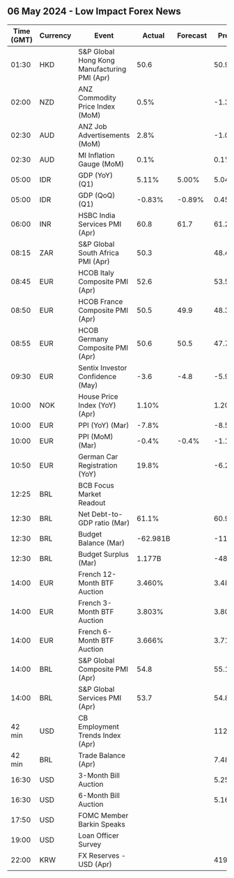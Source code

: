 ## 06 May 2024 - Low Impact Forex News

| Time (GMT) | Currency | Event | Actual | Forecast | Previous |
|------|----------|-------|--------|----------|----------|
| 01:30 | HKD | S&P Global Hong Kong Manufacturing PMI (Apr) | 50.6 |  | 50.9 |
| 02:00 | NZD | ANZ Commodity Price Index (MoM) | 0.5% |  | -1.3% |
| 02:30 | AUD | ANZ Job Advertisements (MoM) | 2.8% |  | -1.0% |
| 02:30 | AUD | MI Inflation Gauge (MoM) | 0.1% |  | 0.1% |
| 05:00 | IDR | GDP (YoY) (Q1) | 5.11% | 5.00% | 5.04% |
| 05:00 | IDR | GDP (QoQ) (Q1) | -0.83% | -0.89% | 0.45% |
| 06:00 | INR | HSBC India Services PMI (Apr) | 60.8 | 61.7 | 61.2 |
| 08:15 | ZAR | S&P Global South Africa PMI (Apr) | 50.3 |  | 48.4 |
| 08:45 | EUR | HCOB Italy Composite PMI (Apr) | 52.6 |  | 53.5 |
| 08:50 | EUR | HCOB France Composite PMI (Apr) | 50.5 | 49.9 | 48.3 |
| 08:55 | EUR | HCOB Germany Composite PMI (Apr) | 50.6 | 50.5 | 47.7 |
| 09:30 | EUR | Sentix Investor Confidence (May) | -3.6 | -4.8 | -5.9 |
| 10:00 | NOK | House Price Index (YoY) (Apr) | 1.10% |  | 1.20% |
| 10:00 | EUR | PPI (YoY) (Mar) | -7.8% |  | -8.5% |
| 10:00 | EUR | PPI (MoM) (Mar) | -0.4% | -0.4% | -1.1% |
| 10:50 | EUR | German Car Registration (YoY) | 19.8% |  | -6.2% |
| 12:25 | BRL | BCB Focus Market Readout |  |  |  |
| 12:30 | BRL | Net Debt-to-GDP ratio (Mar) | 61.1% |  | 60.9% |
| 12:30 | BRL | Budget Balance (Mar) | -62.981B |  | -113.858B |
| 12:30 | BRL | Budget Surplus (Mar) | 1.177B |  | -48.692B |
| 14:00 | EUR | French 12-Month BTF Auction | 3.460% |  | 3.488% |
| 14:00 | EUR | French 3-Month BTF Auction | 3.803% |  | 3.800% |
| 14:00 | EUR | French 6-Month BTF Auction | 3.666% |  | 3.710% |
| 14:00 | BRL | S&P Global Composite PMI (Apr) | 54.8 |  | 55.1 |
| 14:00 | BRL | S&P Global Services PMI (Apr) | 53.7 |  | 54.8 |
| 42 min | USD | CB Employment Trends Index (Apr) |  |  | 112.84 |
| 42 min | BRL | Trade Balance (Apr) |  |  | 7.48B |
| 16:30 | USD | 3-Month Bill Auction |  |  | 5.250% |
| 16:30 | USD | 6-Month Bill Auction |  |  | 5.165% |
| 17:50 | USD | FOMC Member Barkin Speaks |  |  |  |
| 19:00 | USD | Loan Officer Survey |  |  |  |
| 22:00 | KRW | FX Reserves - USD (Apr) |  |  | 419.25B |
